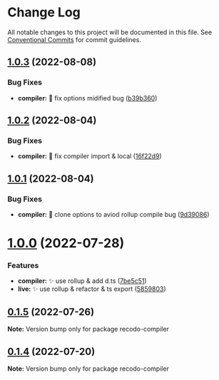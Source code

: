 # Change Log

All notable changes to this project will be documented in this file.
See [Conventional Commits](https://conventionalcommits.org) for commit guidelines.

## [1.0.3](https://github.com/UCloud-FE/recodo/compare/recodo-compiler@1.0.2...recodo-compiler@1.0.3) (2022-08-08)


### Bug Fixes

* **compiler:** 🐞 fix options midified bug ([b39b360](https://github.com/UCloud-FE/recodo/commit/b39b360d28d558ebaf3ee4c28f9157e8d6c6211f))





## [1.0.2](https://github.com/UCloud-FE/recodo/compare/recodo-compiler@1.0.1...recodo-compiler@1.0.2) (2022-08-04)


### Bug Fixes

* **compiler:** 🐞 fix compiler import & local ([16f22d9](https://github.com/UCloud-FE/recodo/commit/16f22d927d31ebc0dad2382b8e40149b466a6f6e))





## [1.0.1](https://github.com/UCloud-FE/recodo/compare/recodo-compiler@1.0.0...recodo-compiler@1.0.1) (2022-08-04)


### Bug Fixes

* **compiler:** 🐞 clone options to aviod rollup compile bug ([9d39086](https://github.com/UCloud-FE/recodo/commit/9d39086f0731d38ee739377c1e73531b3bf2fd70))





# [1.0.0](https://github.com/UCloud-FE/recodo/compare/recodo-compiler@0.1.5...recodo-compiler@1.0.0) (2022-07-28)


### Features

* **compiler:** ✨ use rollup & add d.ts ([7be5c51](https://github.com/UCloud-FE/recodo/commit/7be5c51cc6923098c2cf80e6fec49d7a0878a371))
* **live:** ✨ use rollup & refactor & ts export ([5859803](https://github.com/UCloud-FE/recodo/commit/5859803d68805a89522fcd9fb470b0ba2e1e10e7))





## [0.1.5](https://github.com/UCloud-FE/recodo/compare/recodo-compiler@0.1.3...recodo-compiler@0.1.5) (2022-07-26)

**Note:** Version bump only for package recodo-compiler





## [0.1.4](https://github.com/UCloud-FE/recodo/compare/recodo-compiler@0.1.3...recodo-compiler@0.1.4) (2022-07-20)

**Note:** Version bump only for package recodo-compiler
